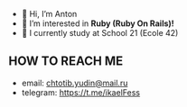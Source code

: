 - 👋 Hi, I’m Anton
- 👀 I’m interested in **Ruby (Ruby On Rails)!**
- 🌱 I currently study at School 21 (Ecole 42)

## HOW TO REACH ME
- email: chtotib.yudin@mail.ru
- telegram: https://t.me/ikaelFess

<!---
ikael21/ikael21 is a ✨ special ✨ repository because its `README.md` (this file) appears on your GitHub profile.
You can click the Preview link to take a look at your changes.
--->
